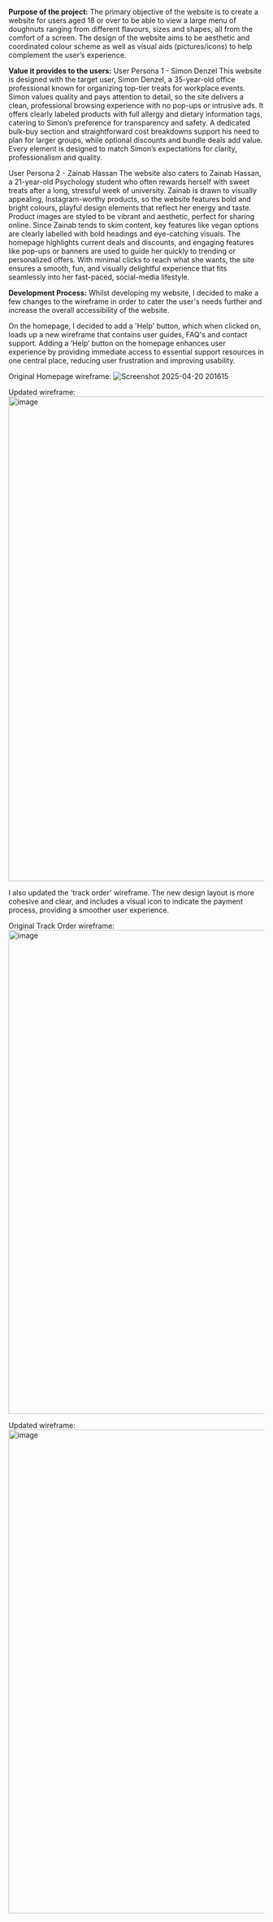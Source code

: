 **Purpose of the project:**
The primary objective of the website is to create a website for users aged 18 or over to be able to view a large menu of doughnuts ranging from different flavours, sizes and 
shapes, all from the comfort of a screen. The design of the website aims to be aesthetic and coordinated colour scheme as well as visual aids (pictures/icons) to help 
complement the user’s experience.


**Value it provides to the users:**
User Persona 1 - Simon Denzel
This website is designed with the target user, Simon Denzel, a 35-year-old office professional known for organizing top-tier treats for workplace events. Simon values quality
and pays attention to detail, so the site delivers a clean, professional browsing experience with no pop-ups or intrusive ads. It offers clearly labeled products with full 
allergy and dietary information tags, catering to Simon’s preference for transparency and safety. A dedicated bulk-buy section and straightforward cost breakdowns support
his need to plan for larger groups, while optional discounts and bundle deals add value. Every element is designed to match Simon’s expectations for clarity, professionalism and quality.

User Persona 2 - Zainab Hassan
The website also caters to Zainab Hassan, a 21-year-old Psychology student who often rewards herself with sweet treats after a long, stressful week of university.
Zainab is drawn to visually appealing, Instagram-worthy products, so the website features bold and bright colours, playful design elements that reflect her energy and taste.
Product images are styled to be vibrant and aesthetic, perfect for sharing online. Since Zainab tends to skim content, key features like vegan options are clearly labelled
with bold headings and eye-catching visuals. The homepage highlights current deals and discounts, and engaging features like pop-ups or banners are used to guide her quickly
to trending or personalized offers. With minimal clicks to reach what she wants, the site ensures a smooth, fun, and visually delightful experience that fits seamlessly into
her fast-paced, social-media lifestyle.

**Development Process:**
Whilst developing my website, I decided to make a few changes to the wireframe in order to cater the user's needs further and increase the overall accessibility of the
website.

On the homepage, I decided to add a 'Help' button, which when clicked on, loads up a new wireframe that contains user guides, FAQ's and contact support. Adding a ‘Help’
button on the homepage enhances user experience by providing immediate access to essential support resources in one central place, reducing user frustration and improving
usability.

Original Homepage wireframe:
![Screenshot 2025-04-20 201615](https://github.com/user-attachments/assets/c430d46c-1d2e-4d42-b498-6f9f958998ec)

Updated wireframe:
<img width="952" alt="image" src="https://github.com/user-attachments/assets/8a0a93ae-17ba-4641-a187-ec4431029308" />

I also updated the 'track order' wireframe. The new design layout is more cohesive and clear, and includes a visual icon to indicate the payment process, providing a smoother
user experience.

Original Track Order wireframe:
<img width="950" alt="image" src="https://github.com/user-attachments/assets/33065d9d-439f-430d-a2df-acc24a24356e" />

Updated wireframe:
<img width="950" alt="image" src="https://github.com/user-attachments/assets/922d521d-636b-40f0-9563-9b98bfb2f187" />



